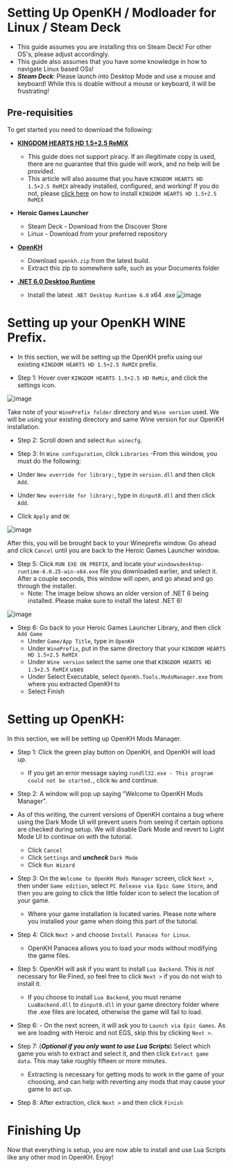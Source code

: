 # Setting Up OpenKH / Modloader for Linux / Steam Deck

 - This guide assumes you are installing this on Steam Deck! For other OS's, please adjust accordingly. 
 - This guide also assumes that you have some knowledge in how to navigate Linux based OSs!
 - ***Steam Deck***: Please launch into Desktop Mode and use a mouse and keyboard! While this is doable without a mouse or keyboard, it will be frustrating!

## Pre-requisities
To get started you need to download the following:

- [**KINGDOM HEARTS HD 1.5+2.5 ReMIX**](https://store.epicgames.com/en-US/p/kingdom-hearts-hd-1-5-2-5-remix)
    - This guide does not support piracy. If an illegitimate copy is used, there are no guarantee that this guide will work, and no help will be provided.
    - This article will also assume that you have `KINGDOM HEARTS HD 1.5+2.5 ReMIX` already installed, configured, and working! If you do not, please [click here](https://github.com/KHOmega/KH-PC-and-Linux-Setup/blob/main/vanilla-linux-setup.md#setting-up-your-kingdom-hearts-1525-hd-remix) on how to install `KINGDOM HEARTS HD 1.5+2.5 ReMIX`
- **Heroic Games Launcher**
   - Steam Deck - Download from the Discover Store
   - Linux - Download from your preferred repository

- [**OpenKH**](https://github.com/OpenKH/OpenKh/releases)
   - Download `openkh.zip` from the latest build.
   - Extract this zip to somewhere safe, such as your Documents folder

- [**.NET 6.0 Desktop Runtime**](https://dotnet.microsoft.com/en-us/download/dotnet/6.0)
   - Install the latest ``.NET Desktop Runtime 6.0`` x64 .exe
![image](https://github.com/KHOmega/KH-PC-and-Linux-Setup/assets/93887977/195bcbcc-1610-44eb-a368-4a628a2cb44b)

# Setting up your OpenKH WINE Prefix.

- In this section, we will be setting up the OpenKH prefix using our existing `KINGDOM HEARTS HD 1.5+2.5 ReMIX` prefix.

- Step 1: Hover over `KINGDOM HEARTS 1.5+2.5 HD ReMix`, and click the settings icon.

![image](https://github.com/KHOmega/KH-PC-and-Linux-Setup/assets/93887977/5432f9a1-0098-479b-924f-d1fa2c9ccf61)

Take note of your `WinePrefix folder` directory and `Wine version` used. We will be using your existing directory and same Wine version for our OpenKH installation.

- Step 2: Scroll down and select `Run winecfg`.

- Step 3: In `Wine configuration`, click `Libraries`
    -From this window, you must do the following:

- Under `New override for library:`, type in `version.dll` and then click `Add`.
- Under `New override for library:`, type in `dinput8.dll` and then click `Add`.
- Click `Apply` and `OK`

![image](https://github.com/KHOmega/KH-PC-and-Linux-Setup/assets/93887977/1bf96de7-0a27-4f6a-a2e3-08115301ee0c)

After this, you will be brought back to your Wineprefix window. Go ahead and click `Cancel` until you are back to the Heroic Games Launcher window.

- Step 5: Click `RUN EXE ON PREFIX`, and locate your `windowsdesktop-runtime-6.0.25-win-x64.exe` file you downloaded earlier, and select it. After a couple seconds, this window will open, and go ahead and go through the installer.
    - Note: The image below shows an older version of .NET 6 being installed. Please make sure to install the latest .NET 6!
      
![image](https://github.com/KHOmega/KH-SteamDeck-Setup/assets/93887977/7d04eda5-66aa-4322-8683-bddcdca33874)

 - Step 6: Go back to your Heroic Games Launcher Library, and then click `Add Game`
     - Under `Game/App Title`, type in `OpenKH`
     - Under `WinePrefix`, put in the same directory that your `KINGDOM HEARTS HD 1.5+2.5 ReMIX`
     - Under `Wine version` select the same one that `KINGDOM HEARTS HD 1.5+2.5 ReMIX` uses
     - Under Select Executable, select `OpenKh.Tools.ModsManager.exe` from where you extracted OpenKH to
     - Select Finish

# Setting up OpenKH:

In this section, we will be setting up OpenKH Mods Manager.

- Step 1: Click the green play button on OpenKH, and OpenKH will load up.
   - If you get an error message saying `rundll32.exe - This program could not be started.`, click `No` and continue.

- Step 2: A window will pop up saying "Welcome to OpenKH Mods Manager".
- As of this writing, the current versions of OpenKH contains a bug where using the Dark Mode UI will prevent users from seeing if certain options are checked during setup. We will disable Dark Mode and revert to Light Mode UI to continue on with the tutorial.
    - Click `Cancel`
    - Click `Settings` and ***uncheck*** `Dark Mode`
    - Click `Run Wizard`
  
- Step 3: On the `Welcome to OpenKH Mods Manager` screen, click `Next >`, then under `Game edition`, select `PC Release via Epic Game Store`, and then you are going to click the little folder icon to select the location of your game.
    - Where your game installation is located varies. Please note where you installed your game when doing this part of the tutorial.

- Step 4: Click `Next >` and choose `Install Panacea for Linux`.
   - OpenKH Panacea allows you to load your mods without modifying the game files.

- Step 5: OpenKH will ask if you want to install `Lua Backend`. This is *not* necessary for Re:Fined, so feel free to click `Next >` if you do not wish to install it.
    - If you choose to install `Lua Backend`, you must rename `LuaBackend.dll` to `dinput8.dll` in your game directory folder where the .exe files are located, otherwise the game will fail to load. 

- Step 6: - On the next screen, it will ask you to `Launch via Epic Games`. As we are loading with Heroic and not EGS, skip this by clicking `Next >`.

- Step 7: (***Optional if you only want to use Lua Scripts***) Select which game you wish to extract and select it, and then click `Extract game data`. This may take roughly fifteen or more minutes.
   - Extracting is necessary for getting mods to work in the game of your choosing, and can help with reverting any mods that may cause your game to act up.

- Step 8: After extraction, click `Next >` and then click `Finish`

# Finishing Up

Now that everything is setup, you are now able to install and use Lua Scripts like any other mod in OpenKH. Enjoy!
